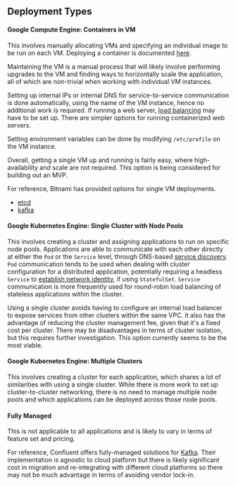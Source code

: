 ## Deployment Types

#### Google Compute Engine: Containers in VM
This involves manually allocating VMs and specifying an individual image to be run on each VM. Deploying a container is
documented [here](https://cloud.google.com/compute/docs/containers/deploying-containers).

Maintaining the VM is a manual process that will likely involve performing upgrades to the VM and finding ways to
horizontally scale the application, all of which are non-trivial when working with individual VM instances.

Setting up internal IPs or internal DNS for service-to-service communication is done automatically, using the name of
the VM instance, hence no additional work is required. If running a web server, [load balancing](https://cloud.google.com/load-balancing/docs/how-to)
may have to be set up. There are simpler options for running containerized web servers.

Setting environment variables can be done by modifying `/etc/profile` on the VM instance.

Overall, getting a single VM up and running is fairly easy, where high-availability and scale are not required. This
option is being considered for building out an MVP.

For reference, Bitnami has provided options for single VM deployments.
 * [etcd](https://console.cloud.google.com/marketplace/details/bitnami-launchpad/etcd)
 * [kafka](https://console.cloud.google.com/marketplace/details/bitnami-launchpad/kafka)

#### Google Kubernetes Engine: Single Cluster with Node Pools
This involves creating a cluster and assigning applications to run on specific node pools. Applications are able to
communicate with each other directly at either the `Pod` or the `Service` level, through DNS-based [service discovery](https://kubernetes.io/docs/concepts/services-networking/dns-pod-service/).
`Pod` communication tends to be used when dealing with cluster configuration for a distributed application, potentially
requiring a headless `Service` to [establish network identity](https://kubernetes.io/docs/concepts/workloads/controllers/statefulset/),
if using `StatefulSet`. `Service` communication is more frequently used for round-robin load balancing of stateless
applications within the cluster.

Using a single cluster avoids having to configure an internal load balancer to expose services from other clusters
within the same VPC. It also has the advantage of reducing the cluster management fee, given that it's a fixed cost per
cluster. There may be disadvantages in terms of cluster isolation, but this requires further investigation. This option
currently seems to be the most viable.

#### Google Kubernetes Engine: Multiple Clusters
This involves creating a cluster for each application, which shares a lot of similarities with using a single cluster.
While there is more work to set up cluster-to-cluster networking, there is no need to manage multiple node pools and
which applications can be deployed across those node pools. 

#### Fully Managed
This is not applicable to all applications and is likely to vary in terms of feature set and pricing.

For reference, Confluent offers fully-managed solutions for [Kafka](https://console.cloud.google.com/marketplace/product/endpoints/payg-prod.gcpmarketplace.confluent.cloud).
Their implementation is agnostic to cloud platform but there is likely significant cost in migration and re-integrating
with different cloud platforms so there may not be much advantage in terms of avoiding vendor lock-in.
